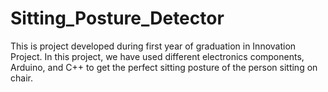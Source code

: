 # Sitting_Posture_Detector
This is project developed during first year of graduation in Innovation Project. In this project, we have used different electronics components, Arduino, and C++ to get the perfect sitting posture of the person sitting on chair.
